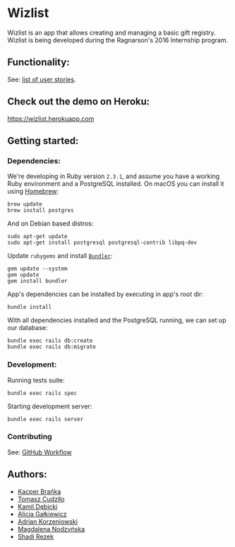 # Wizlist

Wizlist is an app that allows creating and managing a basic gift registry.
Wizlist is being developed during the Ragnarson's 2016 Internship program.

## Functionality:

See: [list of user stories](doc/user_stories.md).

## Check out the demo on Heroku:

https://wizlist.herokuapp.com

## Getting started:

### Dependencies:

We're developing in Ruby version `2.3.1`, and assume you have a working Ruby
environment and a PostgreSQL installed. On macOS you can install it using
[Homebrew](http://brew.sh):

    brew update
    brew install postgres

And on Debian based distros:

    sudo apt-get update
    sudo apt-get install postgresql postgresql-contrib libpq-dev

Update `rubygems` and install [`Bundler`](http://bundler.io):

    gem update --system
    gem update
    gem install bundler

App's dependencies can be installed by executing in app's root dir:

    bundle install

With all dependencies installed and the PostgreSQL running, we can set up our
database:

    bundle exec rails db:create
    bundle exec rails db:migrate

### Development:

Running tests suite:

    bundle exec rails spec

Starting development server:

    bundle exec rails server

### Contributing

See: [GitHub Workflow](doc/github_workflow.md)

## Authors:

* [Kacper Brańka](https://github.com/Kacper3331)
* [Tomasz Cudziło](https://github.com/student-tomasz)
* [Kamil Dębicki](https://github.com/kamil506)
* [Alicja Gałkiewicz](https://github.com/agalkiewicz)
* [Adrian Korzeniowski](https://github.com/Schocker)
* [Magdalena Nodzyńska](https://github.com/nodzy)
* [Shadi Rezek](https://github.com/shadrk)
